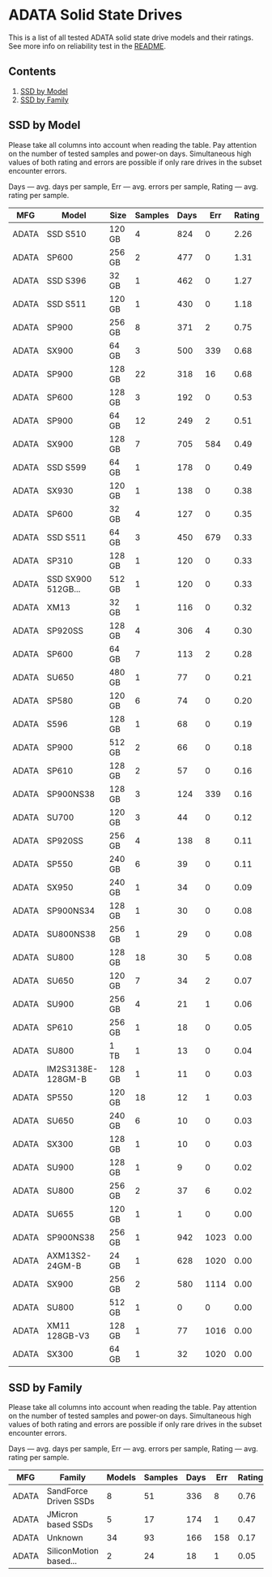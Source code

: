 ADATA Solid State Drives
========================

This is a list of all tested ADATA solid state drive models and their ratings. See
more info on reliability test in the [README](https://github.com/linuxhw/SMART).

Contents
--------

1. [ SSD by Model  ](#ssd-by-model)
2. [ SSD by Family ](#ssd-by-family)

SSD by Model
------------

Please take all columns into account when reading the table. Pay attention on the
number of tested samples and power-on days. Simultaneous high values of both rating
and errors are possible if only rare drives in the subset encounter errors.

Days   — avg. days per sample,
Err    — avg. errors per sample,
Rating — avg. rating per sample.

| MFG       | Model              | Size   | Samples | Days  | Err   | Rating |
|-----------|--------------------|--------|---------|-------|-------|--------|
| ADATA     | SSD S510           | 120 GB | 4       | 824   | 0     | 2.26   |
| ADATA     | SP600              | 256 GB | 2       | 477   | 0     | 1.31   |
| ADATA     | SSD S396           | 32 GB  | 1       | 462   | 0     | 1.27   |
| ADATA     | SSD S511           | 120 GB | 1       | 430   | 0     | 1.18   |
| ADATA     | SP900              | 256 GB | 8       | 371   | 2     | 0.75   |
| ADATA     | SX900              | 64 GB  | 3       | 500   | 339   | 0.68   |
| ADATA     | SP900              | 128 GB | 22      | 318   | 16    | 0.68   |
| ADATA     | SP600              | 128 GB | 3       | 192   | 0     | 0.53   |
| ADATA     | SP900              | 64 GB  | 12      | 249   | 2     | 0.51   |
| ADATA     | SX900              | 128 GB | 7       | 705   | 584   | 0.49   |
| ADATA     | SSD S599           | 64 GB  | 1       | 178   | 0     | 0.49   |
| ADATA     | SX930              | 120 GB | 1       | 138   | 0     | 0.38   |
| ADATA     | SP600              | 32 GB  | 4       | 127   | 0     | 0.35   |
| ADATA     | SSD S511           | 64 GB  | 3       | 450   | 679   | 0.33   |
| ADATA     | SP310              | 128 GB | 1       | 120   | 0     | 0.33   |
| ADATA     | SSD SX900 512GB... | 512 GB | 1       | 120   | 0     | 0.33   |
| ADATA     | XM13               | 32 GB  | 1       | 116   | 0     | 0.32   |
| ADATA     | SP920SS            | 128 GB | 4       | 306   | 4     | 0.30   |
| ADATA     | SP600              | 64 GB  | 7       | 113   | 2     | 0.28   |
| ADATA     | SU650              | 480 GB | 1       | 77    | 0     | 0.21   |
| ADATA     | SP580              | 120 GB | 6       | 74    | 0     | 0.20   |
| ADATA     | S596               | 128 GB | 1       | 68    | 0     | 0.19   |
| ADATA     | SP900              | 512 GB | 2       | 66    | 0     | 0.18   |
| ADATA     | SP610              | 128 GB | 2       | 57    | 0     | 0.16   |
| ADATA     | SP900NS38          | 128 GB | 3       | 124   | 339   | 0.16   |
| ADATA     | SU700              | 120 GB | 3       | 44    | 0     | 0.12   |
| ADATA     | SP920SS            | 256 GB | 4       | 138   | 8     | 0.11   |
| ADATA     | SP550              | 240 GB | 6       | 39    | 0     | 0.11   |
| ADATA     | SX950              | 240 GB | 1       | 34    | 0     | 0.09   |
| ADATA     | SP900NS34          | 128 GB | 1       | 30    | 0     | 0.08   |
| ADATA     | SU800NS38          | 256 GB | 1       | 29    | 0     | 0.08   |
| ADATA     | SU800              | 128 GB | 18      | 30    | 5     | 0.08   |
| ADATA     | SU650              | 120 GB | 7       | 34    | 2     | 0.07   |
| ADATA     | SU900              | 256 GB | 4       | 21    | 1     | 0.06   |
| ADATA     | SP610              | 256 GB | 1       | 18    | 0     | 0.05   |
| ADATA     | SU800              | 1 TB   | 1       | 13    | 0     | 0.04   |
| ADATA     | IM2S3138E-128GM-B  | 128 GB | 1       | 11    | 0     | 0.03   |
| ADATA     | SP550              | 120 GB | 18      | 12    | 1     | 0.03   |
| ADATA     | SU650              | 240 GB | 6       | 10    | 0     | 0.03   |
| ADATA     | SX300              | 128 GB | 1       | 10    | 0     | 0.03   |
| ADATA     | SU900              | 128 GB | 1       | 9     | 0     | 0.02   |
| ADATA     | SU800              | 256 GB | 2       | 37    | 6     | 0.02   |
| ADATA     | SU655              | 120 GB | 1       | 1     | 0     | 0.00   |
| ADATA     | SP900NS38          | 256 GB | 1       | 942   | 1023  | 0.00   |
| ADATA     | AXM13S2-24GM-B     | 24 GB  | 1       | 628   | 1020  | 0.00   |
| ADATA     | SX900              | 256 GB | 2       | 580   | 1114  | 0.00   |
| ADATA     | SU800              | 512 GB | 1       | 0     | 0     | 0.00   |
| ADATA     | XM11 128GB-V3      | 128 GB | 1       | 77    | 1016  | 0.00   |
| ADATA     | SX300              | 64 GB  | 1       | 32    | 1020  | 0.00   |

SSD by Family
-------------

Please take all columns into account when reading the table. Pay attention on the
number of tested samples and power-on days. Simultaneous high values of both rating
and errors are possible if only rare drives in the subset encounter errors.

Days   — avg. days per sample,
Err    — avg. errors per sample,
Rating — avg. rating per sample.

| MFG       | Family                 | Models | Samples | Days  | Err   | Rating |
|-----------|------------------------|--------|---------|-------|-------|--------|
| ADATA     | SandForce Driven SSDs  | 8      | 51      | 336   | 8     | 0.76   |
| ADATA     | JMicron based SSDs     | 5      | 17      | 174   | 1     | 0.47   |
| ADATA     | Unknown                | 34     | 93      | 166   | 158   | 0.17   |
| ADATA     | SiliconMotion based... | 2      | 24      | 18    | 1     | 0.05   |
